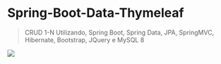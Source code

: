 # Spring-Boot-Data-Thymeleaf

> CRUD 1-N Utilizando, Spring Boot, Spring Data, JPA, SpringMVC, Hibernate, Bootstrap, JQuery e MySQL 8
  
  ![](header.png)
  
